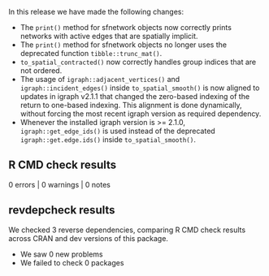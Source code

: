 In this release we have made the following changes:

* The `print()` method for sfnetwork objects now correctly prints networks with active edges that are spatially implicit.
* The `print()` method for sfnetwork objects no longer uses the deprecated function `tibble::trunc_mat()`.
* `to_spatial_contracted()` now correctly handles group indices that are not ordered.
* The usage of `igraph::adjacent_vertices()` and `igraph::incident_edges()` inside `to_spatial_smooth()` is now aligned to updates in igraph v2.1.1 that changed the zero-based indexing of the return to one-based indexing. This alignment is done dynamically, without forcing the most recent igraph version as required dependency.
* Whenever the installed igraph version is >= 2.1.0, `igraph::get_edge_ids()` is used instead of the deprecated `igraph::get.edge.ids()` inside `to_spatial_smooth()`.

## R CMD check results

0 errors | 0 warnings | 0 notes

## revdepcheck results

We checked 3 reverse dependencies, comparing R CMD check results across CRAN and dev versions of this package.

 * We saw 0 new problems
 * We failed to check 0 packages
